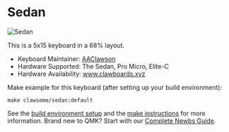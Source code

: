 # Sedan

![Sedan](https://www.clawboards.xyz/shop/sedan)

This is a 5x15 keyboard in a 68% layout.

* Keyboard Maintainer: [AAClawson](http://github.com/AlisGraveNil)
* Hardware Supported: The Sedan, Pro Micro, Elite-C
* Hardware Availability: www.clawboards.xyz

Make example for this keyboard (after setting up your build environment):

    make clawsome/sedan:default

See the [build environment setup](https://docs.qmk.fm/#/getting_started_build_tools) and the [make instructions](https://docs.qmk.fm/#/getting_started_make_guide) for more information. Brand new to QMK? Start with our [Complete Newbs Guide](https://docs.qmk.fm/#/newbs).
